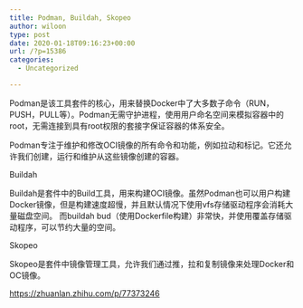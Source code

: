 ```yaml
---
title: Podman, Buildah, Skopeo
author: wiloon
type: post
date: 2020-01-18T09:16:23+00:00
url: /?p=15386
categories:
  - Uncategorized

---
```

Podman是该工具套件的核心，用来替换Docker中了大多数子命令（RUN，PUSH，PULL等）。Podman无需守护进程，使用用户命名空间来模拟容器中的root，无需连接到具有root权限的套接字保证容器的体系安全。
  
Podman专注于维护和修改OCI镜像的所有命令和功能，例如拉动和标记。它还允许我们创建，运行和维护从这些镜像创建的容器。

Buildah
  
Buildah是套件中的Build工具，用来构建OCI镜像。虽然Podman也可以用户构建Docker镜像，但是构建速度超慢，并且默认情况下使用vfs存储驱动程序会消耗大量磁盘空间。 而buildah bud（使用Dockerfile构建）非常快，并使用覆盖存储驱动程序，可以节约大量的空间。
  
Skopeo
  
Skopeo是套件中镜像管理工具，允许我们通过推，拉和复制镜像来处理Docker和OC镜像。

https://zhuanlan.zhihu.com/p/77373246